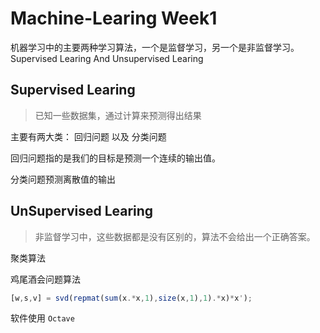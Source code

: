 # Machine-Learing Week1

机器学习中的主要两种学习算法，一个是监督学习，另一个是非监督学习。Supervised Learing And Unsupervised Learing  

## Supervised Learing

> 已知一些数据集，通过计算来预测得出结果

主要有两大类： 回归问题 以及 分类问题

回归问题指的是我们的目标是预测一个连续的输出值。

分类问题预测离散值的输出

## UnSupervised Learing

> 非监督学习中，这些数据都是没有区别的，算法不会给出一个正确答案。

聚类算法

鸡尾酒会问题算法

```octave
[w,s,v] = svd(repmat(sum(x.*x,1),size(x,1),1).*x)*x');
```

软件使用 `Octave`
